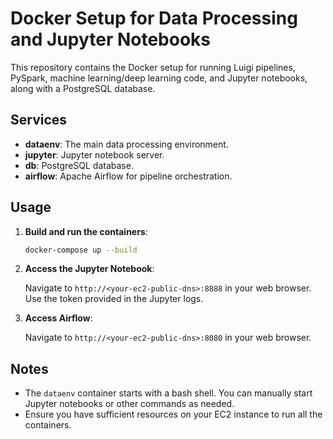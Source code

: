 # Docker Setup for Data Processing and Jupyter Notebooks

This repository contains the Docker setup for running Luigi pipelines, PySpark, machine learning/deep learning code, and Jupyter notebooks, along with a PostgreSQL database.

## Services

- **dataenv**: The main data processing environment.
- **jupyter**: Jupyter notebook server.
- **db**: PostgreSQL database.
- **airflow**: Apache Airflow for pipeline orchestration.

## Usage

1. **Build and run the containers**:

   ```sh
   docker-compose up --build
   ```

2. **Access the Jupyter Notebook**:

   Navigate to `http://<your-ec2-public-dns>:8888` in your web browser. Use the token provided in the Jupyter logs.

3. **Access Airflow**:

   Navigate to `http://<your-ec2-public-dns>:8080` in your web browser.

## Notes

- The `dataenv` container starts with a bash shell. You can manually start Jupyter notebooks or other commands as needed.
- Ensure you have sufficient resources on your EC2 instance to run all the containers.

